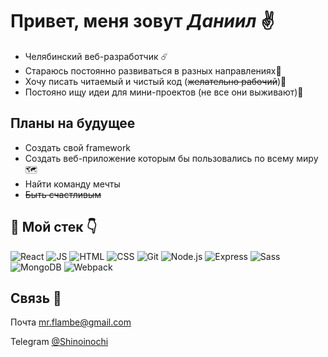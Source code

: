 # Привет, меня зовут _Даниил_ ✌
- Челябинский веб-разработчик ☄️
- Стараюсь постоянно развиваться в разных направлениях🔆
- Хочу писать читаемый и чистый код (~~желательно рабочий~~)🐞
- Постояно ищу идеи для мини-проектов (не все они выживают)🤖
## Планы на будущее 
- Создать свой framework
- Создать веб-приложение которым бы пользовались по всему миру 🗺
- Найти команду мечты
- ~~Быть счастливым~~
## 🤖 Мой стек 👇
![React](https://github.com/Shinoinochi/Shinoinochi/assets/90762444/fca04466-ba77-4117-ac87-d84311450735) 
![JS](https://github.com/Shinoinochi/Shinoinochi/assets/90762444/b944dc7d-72de-48f2-90e3-537eac78bd88) 
![HTML](https://github.com/Shinoinochi/Shinoinochi/assets/90762444/193cc4b0-3d4c-44e8-ad6b-2157e7b61597)
![CSS](https://github.com/Shinoinochi/Shinoinochi/assets/90762444/cce2793e-37ce-4875-93ba-af7e9d13ef9c)
![Git](https://github.com/Shinoinochi/Shinoinochi/assets/90762444/bdaceb7b-cd52-4b32-824f-4719dcd2139c)
![Node.js](https://github.com/Shinoinochi/Shinoinochi/assets/90762444/ac4316e6-e68a-45a6-8619-1ca268514af9)
![Express](https://github.com/Shinoinochi/Shinoinochi/assets/90762444/af2741dc-a121-4bab-ac64-f6f679fb06aa)
![Sass](https://github.com/Shinoinochi/Shinoinochi/assets/90762444/12920d32-d23d-4661-aea4-9a7b19b37f3f)
![MongoDB](https://github.com/Shinoinochi/movies-explorer-api/assets/90762444/5d434de7-b644-45ed-a712-115262a90ee1)
![Webpack](https://github.com/Shinoinochi/expence-tracker/assets/90762444/c7390a7d-9127-40d0-adfc-679459b9ab11)

## Связь 💬
Почта mr.flambe@gmail.com

Telegram [@Shinoinochi ](https://t.me/Shinoinochi)
